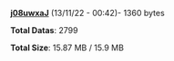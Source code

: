 [**j08uwxaJ**](/data/j08uwxaJ.txt) (13/11/22 - 00:42)- 1360 bytes

**Total Datas**: 2799

**Total Size**: 15.87 MB / 15.9 MB